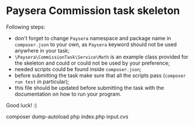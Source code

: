# Paysera Commission task skeleton

Following steps:
- don't forget to change `Paysera` namespace and package name in `composer.json`
 to your own, as `Paysera` keyword should not be used anywhere in your task;
- `\Paysera\CommissionTask\Service\Math` is an example class provided for the skeleton and could or could not be used by your preference;
- needed scripts could be found inside `composer.json`;
- before submitting the task make sure that all the scripts pass (`composer run test` in particular);
- this file should be updated before submitting the task with the documentation on how to run your program.

Good luck! :) 

composer dump-autoload
php index.php input.cvs
